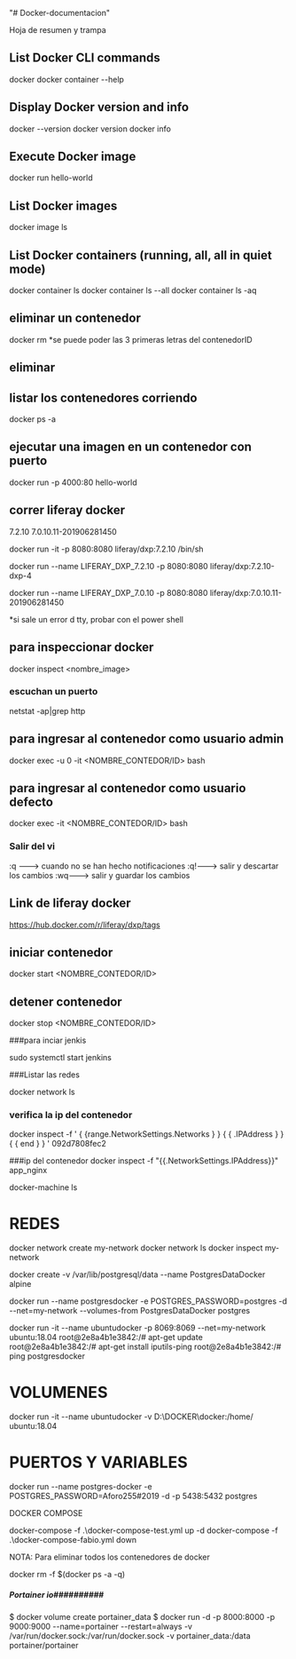 "# Docker-documentacion" 


Hoja de resumen y trampa
## List Docker CLI commands
docker
docker container --help

## Display Docker version and info
docker --version
docker version
docker info

## Execute Docker image
docker run hello-world

## List Docker images
docker image ls

## List Docker containers (running, all, all in quiet mode)
docker container ls
docker container ls --all
docker container ls -aq


## eliminar un contenedor
docker rm <nombreContendedo>
*se puede poder las 3 primeras letras del contenedorID
## eliminar 


## listar los contenedores corriendo
docker ps -a


## ejecutar una imagen en un contenedor con puerto
docker run -p 4000:80 hello-world


## correr liferay docker
7.2.10
7.0.10.11-201906281450

docker run -it -p 8080:8080 liferay/dxp:7.2.10 /bin/sh

docker run --name LIFERAY_DXP_7.2.10 -p 8080:8080 liferay/dxp:7.2.10-dxp-4

docker run --name LIFERAY_DXP_7.0.10 -p 8080:8080 liferay/dxp:7.0.10.11-201906281450

*si sale un error d tty, probar con el power shell


## para inspeccionar docker
docker inspect <nombre_image>


### escuchan un puerto
netstat -ap|grep http



## para ingresar al contenedor como usuario admin
docker exec -u 0 -it <NOMBRE_CONTEDOR/ID> bash

## para ingresar al contenedor como usuario defecto
docker exec -it <NOMBRE_CONTEDOR/ID> bash

### Salir del vi
:q ---> cuando no se han hecho notificaciones
:q!---> salir y descartar los cambios
:wq---> salir y guardar los cambios


## Link de liferay  docker
https://hub.docker.com/r/liferay/dxp/tags


## iniciar contenedor
docker start <NOMBRE_CONTEDOR/ID>

## detener contenedor
docker stop <NOMBRE_CONTEDOR/ID>


###para inciar jenkis

sudo systemctl start jenkins

###Listar las redes

docker network ls

### verifica la ip del contenedor
docker inspect -f ' { {range.NetworkSettings.Networks } } { { .IPAddress } } { { end } } ' 092d7808fec2


###ip del contenedor
docker inspect -f "{{.NetworkSettings.IPAddress}}" app_nginx

docker-machine ls

REDES
======


docker network create my-network
docker network ls
docker inspect my-network


docker create -v /var/lib/postgresql/data --name PostgresDataDocker alpine

docker run --name postgresdocker -e POSTGRES_PASSWORD=postgres -d --net=my-network --volumes-from PostgresDataDocker postgres

docker run -it --name ubuntudocker -p 8069:8069 --net=my-network ubuntu:18.04
	root@2e8a4b1e3842:/# apt-get update
	root@2e8a4b1e3842:/# apt-get install iputils-ping
	root@2e8a4b1e3842:/# ping postgresdocker


VOLUMENES
=========

docker run -it --name ubuntudocker -v D:\DOCKER\docker\:/home/ ubuntu:18.04


PUERTOS Y VARIABLES
===================

docker run --name postgres-docker -e POSTGRES_PASSWORD=Aforo255#2019   -d -p 5438:5432  postgres



DOCKER COMPOSE

docker-compose -f .\docker-compose-test.yml up -d
docker-compose -f .\docker-compose-fabio.yml down




NOTA: Para eliminar todos los contenedores de docker

docker rm -f $(docker ps -a -q)

##### Portainer io##########
$ docker volume create portainer_data
$ docker run -d -p 8000:8000 -p 9000:9000 --name=portainer --restart=always -v /var/run/docker.sock:/var/run/docker.sock -v portainer_data:/data portainer/portainer


